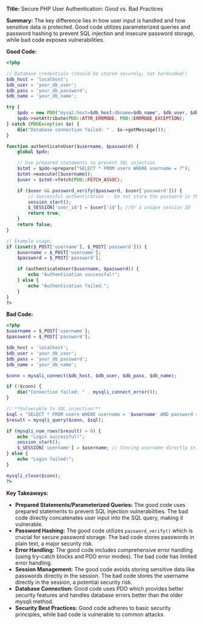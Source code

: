 **Title:** Secure PHP User Authentication: Good vs. Bad Practices

**Summary:**  The key difference lies in how user input is handled and how sensitive data is protected.  Good code utilizes parameterized queries and password hashing to prevent SQL injection and insecure password storage, while bad code exposes vulnerabilities.

**Good Code:**

```php
<?php

// Database credentials (should be stored securely, not hardcoded!)
$db_host = 'localhost';
$db_user = 'your_db_user';
$db_pass = 'your_db_password';
$db_name = 'your_db_name';

try {
    $pdo = new PDO("mysql:host=$db_host;dbname=$db_name", $db_user, $db_pass);
    $pdo->setAttribute(PDO::ATTR_ERRMODE, PDO::ERRMODE_EXCEPTION);
} catch (PDOException $e) {
    die("Database connection failed: " . $e->getMessage());
}

function authenticateUser($username, $password) {
    global $pdo;

    // Use prepared statements to prevent SQL injection
    $stmt = $pdo->prepare("SELECT * FROM users WHERE username = ?");
    $stmt->execute([$username]);
    $user = $stmt->fetch(PDO::FETCH_ASSOC);

    if ($user && password_verify($password, $user['password'])) {
        // Successful authentication -  Do not store the password in the session!  Use a secure session ID.
        session_start();
        $_SESSION['user_id'] = $user['id']; //Or a unique session ID
        return true;
    }
    return false;
}

// Example usage:
if (isset($_POST['username'], $_POST['password'])) {
    $username = $_POST['username'];
    $password = $_POST['password'];

    if (authenticateUser($username, $password)) {
        echo "Authentication successful!";
    } else {
        echo "Authentication failed.";
    }
}
?>

```


**Bad Code:**

```php
<?php
$username = $_POST['username'];
$password = $_POST['password'];

$db_host = 'localhost';
$db_user = 'your_db_user';
$db_pass = 'your_db_password';
$db_name = 'your_db_name';

$conn = mysqli_connect($db_host, $db_user, $db_pass, $db_name);

if (!$conn) {
    die("Connection failed: " . mysqli_connect_error());
}

// **Vulnerable to SQL injection!**
$sql = "SELECT * FROM users WHERE username = '$username' AND password = '$password'";
$result = mysqli_query($conn, $sql);

if (mysqli_num_rows($result) > 0) {
    echo "Login successful!";
    session_start();
    $_SESSION['username'] = $username; // Storing username directly in session - bad practice.
} else {
    echo "Login failed!";
}

mysqli_close($conn);
?>
```

**Key Takeaways:**

* **Prepared Statements/Parameterized Queries:** The good code uses prepared statements to prevent SQL injection vulnerabilities.  The bad code directly concatenates user input into the SQL query, making it vulnerable.
* **Password Hashing:** The good code utilizes `password_verify()` which is crucial for secure password storage.  The bad code stores passwords in plain text, a major security risk.
* **Error Handling:** The good code includes comprehensive error handling (using try-catch blocks and PDO error modes). The bad code has limited error handling.
* **Session Management:** The good code avoids storing sensitive data like passwords directly in the session. The bad code stores the username directly in the session, a potential security risk.
* **Database Connection:** Good code uses PDO which provides better security features and handles database errors better than the older mysqli method.
* **Security Best Practices:** Good code adheres to basic security principles, while bad code is vulnerable to common attacks.


